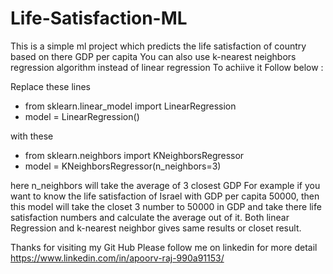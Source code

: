 # Life-Satisfaction-ML
This is a simple ml project which predicts the life satisfaction of country based on there GDP per capita
You can also use k-nearest neighbors regression algorithm instead of linear regression
To achiive it Follow below :

Replace these lines
 * from sklearn.linear_model import LinearRegression 
 * model = LinearRegression()
   
 with these
 * from sklearn.neighbors import KNeighborsRegressor
 * model = KNeighborsRegressor(n_neighbors=3)
   
here n_neighbors will take the average of 3 closest GDP
 For example if you want to know the life satisfaction of Israel with GDP per capita 50000,
then this model will take the closet 3 number to 50000 in GDP and take there life satisfaction numbers and calculate the average out of it.
Both linear Regression and k-nearest neighbor gives same results or closet result.

Thanks for visiting my Git Hub
Please follow me on linkedin for more detail
https://www.linkedin.com/in/apoorv-raj-990a91153/
